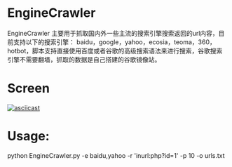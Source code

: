 # EngineCrawler
EngineCrawler 主要用于抓取国内外一些主流的搜索引擎搜索返回的url内容，目前支持以下的搜索引擎：
baidu，google，yahoo，ecosia，teoma，360，hotbot，脚本支持直接使用百度或者谷歌的高级搜索语法来进行搜索，谷歌搜索引擎不需要翻墙，抓取的数据是自己搭建的谷歌镜像站。

# Screen
[![asciicast](https://asciinema.org/a/rDfqOd2nvM3mmnMnz64rX6Q7U.png)](https://asciinema.org/a/rDfqOd2nvM3mmnMnz64rX6Q7U)

# Usage:
python EngineCrawler.py -e baidu,yahoo -r 'inurl:php?id=1' -p 10 -o
urls.txt
